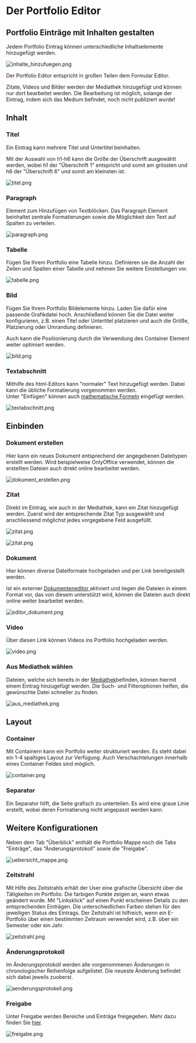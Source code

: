 # Der Portfolio Editor

## Portfolio Einträge mit Inhalten gestalten

Jedem Portfolio Eintrag können unterschiedliche Inhaltselemente hinzugefügt
werden.

![inhalte_hinzufuegen.png](assets/porfolio_inhalt_hinzufuegen.jpg)

Der Portfolio Editor entspricht in großen Teilen dem Formular Editor.

Zitate, Videos und Bilder werden der Mediathek hinzugefügt und können nur dort
bearbeitet werden. Die Bearbeitung ist möglich, solange der Eintrag, indem
sich das Medium befindet, noch nicht publiziert wurde!

## Inhalt

### Titel

Ein Eintrag kann mehrere Titel und Untertitel beinhalten.

Mit der Auswahl von h1-h6 kann die Größe der Überschrift ausgewählt werden,
wobei h1 der "Überschrift 1" entspricht und somit am grössten und h6 der
"Überschrift 6" und somit am kleinsten ist.

![titel.png](assets/portfolio_titel.png)

### Paragraph

Element zum Hinzufügen von Textblöcken. Das Paragraph Element beinhaltet
zentrale Formatierungen sowie die Möglichkeit den Text auf Spalten zu
verteilen.

![paragraph.png](assets/Fragebogen_paragraph.png)

### Tabelle

Fügen Sie Ihrem Portfolio eine Tabelle hinzu. Definieren sie die Anzahl der
Zeilen und Spalten einer Tabelle und nehmen Sie weitere Einstellungen vor.

![tabelle.png](assets/portfolio_tabelle.png)

### Bild

Fügen Sie Ihrem Portfolio Bildelemente hinzu. Laden Sie dafür eine passende
Grafikdatei hoch. Anschließend können Sie die Datei weiter konfigurieren, z.B.
einen Titel oder Untertitel platzieren und auch die Größe, Platzierung oder
Umrandung definieren.

Auch kann die Positionierung durch die Verwendung des Container Element weiter
optimiert werden.

![bild.png](assets/portfolio_bild.png)

### Textabschnitt

Mithilfe des html-Editors kann "normaler" Text hinzugefügt werden. Dabei kann
die übliche Formatierung vorgenommen werden.  
Unter "Einfügen" können auch [mathematische
Formeln](../basic_concepts/Math_formula.de.md) eingefügt werden.

![textabschnitt.png](assets/portfolio_Textabschnitt.png)

## Einbinden

### Dokument erstellen

Hier kann ein neues Dokument entsprechend der angegebenen Dateitypen erstellt
werden. Wird beispielweise OnlyOffice verwendet, können die erstellten Dateien
auch direkt online bearbeitet werden.

![dokument_erstellen.png](assets/portfolio_Dokument_erstellen1.png)

### Zitat

Direkt im Eintrag, wie auch in der Mediathek, kann ein Zitat hinzugefügt
werden. Zuerst wird der entsprechende Zitat Typ ausgewählt und anschliessend
möglichst jedes vorgegebene Feld ausgefüllt.

![zitat.png](assets/pf_zitatbeispiel_DE.png)

![zitat.png](assets/pf_zitat_DE.png)

### Dokument

Hier können diverse Dateiformate hochgeladen und per Link bereitgestellt
werden.

Ist ein externer [Dokumenteneditor
](../../manual_admin/administration/External_Tools_-_Administration.de.md)aktiviert und liegen die Dateien in
einem Format vor, das von diesem unterstützt wird, können die Dateien auch
direkt online weiter bearbeitet werden.

![editor_dokument.png](assets/portfolio_editor_Dokument.png)

### Video

Über diesen Link können Videos ins Portfolio hochgeladen werden.

![video.png](assets/portoflio_video.png)

### Aus Mediathek wählen

Dateien, welche sich bereits in der [Mediathek](Media_center.de.md)befinden,
können hiermit einem Eintrag hinzugefügt werden. Die Such- und Filteroptionen
helfen, die gewünschte Datei schneller zu finden.

![aus_mediathek.png](assets/pf_ausmediathekhinzufuegen_DE.png)

## Layout

### Container

Mit Containern kann ein Portfolio weiter strukturiert werden. Es steht dabei
ein 1-4 spaltiges Layout zur Verfügung. Auch Verschachtelungen innerhalb eines
Container Feldes sind möglich.

![container.png](assets/portfolio_container.png)

### Separator

Ein Separator hilft, die Seite grafisch zu unterteilen. Es wird eine graue
Linie erstellt, wobei deren Formatierung nicht angepasst werden kann.

## Weitere Konfigurationen

Neben dem Tab "Überblick" enthält die Portfolio Mappe noch die Tabs
"Einträge", das "Änderungsprotokoll" sowie die "Freigabe".

![uebersicht_mappe.png](assets/pf_uebersicht_mappe_DE.png)

### Zeitstrahl

Mit Hilfe des Zeitstrahls erhält der User eine grafische Übersicht über die
Tätigkeiten im Portfolio. Die farbigen Punkte zeigen an, wann etwas geändert
wurde. Mit "Linksklick" auf einen Punkt erscheinen Details zu den
entsprechenden Einträgen. Die unterschiedlichen Farben stehen für den
jeweiligen Status des Eintrags. Der Zeitstrahl ist hilfreich, wenn ein
E-Portfolio über einen bestimmten Zeitraum verwendet wird, z.B. über ein
Semester oder ein Jahr.

![zeitstrahl.png](assets/pf_timeline_DE.png)

### Änderungsprotokoll

Im Änderungsprotokoll werden alle vorgenommenen Änderungen in chronologischer
Reihenfolge aufgelistet. Die neueste Änderung befindet sich dabei jeweils
zuoberst.

![aenderungsprotokell.png](assets/pf_aenderungsprotokoll_DE.png)

### Freigabe

Unter Freigabe werden Bereiche und Einträge freigegeben. Mehr dazu finden Sie
[hier](../learningresources/Portfolio_task_and_assignment_Collecting_and_editing.de.md).

![freigabe.png](assets/portfolio_freigabe.png)
